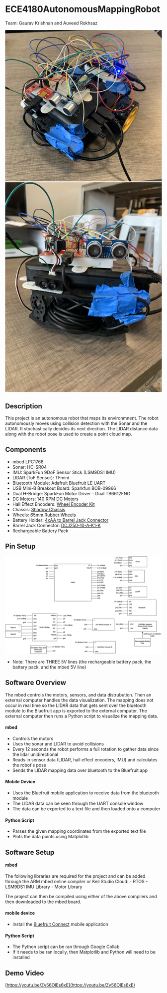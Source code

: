 # ECE4180AutonomousMappingRobot
Team: Gaurav Krishnan and Auveed Rokhsaz

![](res/robot.jpg)
![](res/sensorview.jpg)

## Description
This project is an autonomous robot that maps its environmnent. The robot autonomously moves using collision detection with the Sonar and the LIDAR. It stochastically decides its next direction. The LIDAR distance data along with the robot pose is used to create a point cloud map.

## Components
- mbed LPC1768
- Sonar: HC-SR04
- IMU: SparkFun 9DoF Sensor Stick (LSM9DS1 IMU)
- LIDAR (ToF Sensor): TFmini
- Bluetooth Module: Adafruit Bluefruit LE UART
- USB Mini-B Breakout Board: Sparkfun BOB-09966
- Dual H-Bridge: SparkFun Motor Driver - Dual TB6612FNG
- DC Motors: [140 RPM DC Motors](https://www.sparkfun.com/products/13302)
- Hall Effect Encoders: [ Wheel Encoder Kit](https://www.sparkfun.com/products/12629)
-  Chassis: [Shadow Chassis](https://www.sparkfun.com/products/13301)
- Wheels:  [65mm Rubber Wheels](https://www.sparkfun.com/products/13259)
- Battery Holder: [4xAA to Barrel Jack Connector](https://www.sparkfun.com/products/9835)
- Barrel Jack Connector:  [DCJ250-10-A-K1-K](https://www.digikey.com/en/products/detail/gct/DCJ250-10-A-K1-K/9859581?utm_adgroup=Connectors%2C%20Interconnects&utm_source=google&utm_medium=cpc&utm_campaign=Shopping_Supplier_GCT_2073_Co-op&utm_term=&utm_content=Connectors%2C%20Interconnects&gclid=Cj0KCQjw37iTBhCWARIsACBt1IxXAZYODS225zWdM0VeJaj4e-yxArjhKsf0ZLDeHYVMIf1OSv5QMgkaAgz0EALw_wcB)
- Rechargeable Battery Pack


## Pin Setup
![](res/4180MappingRobotSchematic.png)
- Note: There are THREE 5V lines (the rechargeable battery pack, the battery pack, and the mbed 5V line)

## Software Overview
The mbed controls the motors, sensors, and data distrubution. Then an external computer handles the data visualization. The mapping does not occur in real time so the LIDAR data that gets sent over the bluetooth module to the Bluefruit app is exported to the external computer. The external computer then runs a Python script to visualize the mapping data.

#### mbed
- Controls the motors
- Uses the sonar and LIDAR to avoid collisions
- Every 12 seconds the robot performs a full rotation to gather data since the lidar unidirectional
- Reads in sensor data (LIDAR, hall effect encoders, IMU) and calculates the robot's pose
- Sends the LIDAR mapping data over bluetooth to the Bluefruit app
#### Mobile Device
- Uses the Bluefruit mobile application to receive data from the bluetooth module
- The LIDAR data can be seen through the UART console window
- The data can be exported  to a text file and then loaded onto a computer
#### Python Script
- Parses the given mapping coordinates from the exported text file
- Plots the data points using Matplotlib

## Software Setup
#### mbed
The following libraries are required for the project and can be added through the ARM mbed online compiler or Keil Studio Cloud:
	- RTOS
	- LSM9DS1 IMU Library
	- Motor Library

The project can then be compiled using either of the above compilers and then downloaded to the mbed board.

#### mobile device
- Install the [Bluefruit Connect](https://learn.adafruit.com/bluefruit-le-connect?view=all&gclid=Cj0KCQjw37iTBhCWARIsACBt1IyN2FyelZSo58QsqCARG32rwinUx53A9Tu6T5rpXAfdiqn_zn3mBVQaAonAEALw_wcB) mobile application 
#### Python Script
- The Python script can be ran through Google Collab
- If it needs to be ran locally, then Matplotlib and Python will need to be installed

## Demo Video
[https://youtu.be/Zv56OlEs6xE](https://youtu.be/Zv56OlEs6xE)

